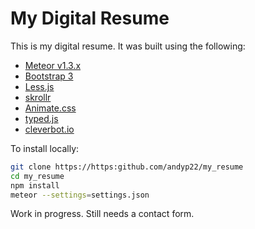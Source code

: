 # My Digital Resume
This is my digital resume. It was built using the following:
 - [Meteor v1.3.x](https://www.meteor.com)
 - [Bootstrap 3](http://getbootstrap.com)
 - [Less.js](http://lesscss.org)
 - [skrollr](https://github.com/Prinzhorn/skrollr)
 - [Animate.css](https://daneden.github.io/animate.css/)
 - [typed.js](https://github.com/mattboldt/typed.js/)
 - [cleverbot.io](https://cleverbot.io)

To install locally:
```bash
git clone https://https:github.com/andyp22/my_resume
cd my_resume
npm install
meteor --settings=settings.json
```

Work in progress. Still needs a contact form.
